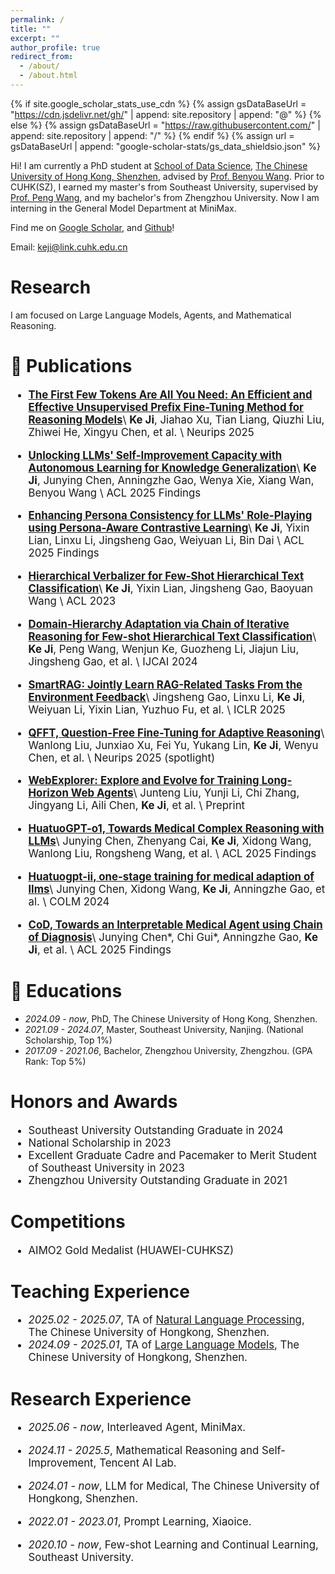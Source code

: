 ```yaml
---
permalink: /
title: ""
excerpt: ""
author_profile: true
redirect_from: 
  - /about/
  - /about.html
---
```


{% if site.google_scholar_stats_use_cdn %}
{% assign gsDataBaseUrl = "https://cdn.jsdelivr.net/gh/" | append: site.repository | append: "@" %}
{% else %}
{% assign gsDataBaseUrl = "https://raw.githubusercontent.com/" | append: site.repository | append: "/" %}
{% endif %}
{% assign url = gsDataBaseUrl | append: "google-scholar-stats/gs_data_shieldsio.json" %}

<span class='anchor' id='about-me'></span>

Hi! I am currently a PhD student at [School of Data Science](https://sds.cuhk.edu.cn/en), [The Chinese University of Hong Kong, Shenzhen](https://wabyking.github.io/old.html), advised by [Prof. Benyou Wang](https://sds.cuhk.edu.cn/en/teacher/571).
Prior to CUHK(SZ), I earned my master's from Southeast University, supervised by [Prof. Peng Wang](https://cs.seu.edu.cn/2023/1024/c23024a469544/page.htm), and my bachelor's from Zhengzhou University.
Now I am interning in the General Model Department at MiniMax.

[//]: # (Now I am interning at the NLP Center of Tencent AI Lab under the supervision of [Dr.Zhaopeng Tu]&#40;https://tuzhaopeng.github.io/&#41;.)

Find me on [Google Scholar](https://scholar.google.com/citations?user=F0BAd_IAAAAJ&hl=zh-CN), and [Github](https://github.com/1KE-JI)!

Email: keji@link.cuhk.edu.cn

# Research
I am focused on Large Language Models, Agents, and Mathematical Reasoning.

# 📝 Publications 

<div class='paper-box-text' style="font-size: larger;" markdown="1">

* [**The First Few Tokens Are All You Need: An Efficient and Effective Unsupervised Prefix Fine-Tuning Method for Reasoning Models**](https://arxiv.org/abs/2503.02875)\\
**Ke Ji**, Jiahao Xu, Tian Liang, Qiuzhi Liu, Zhiwei He, Xingyu Chen, et al. \\
Neurips 2025
</div>

<div class='paper-box-text' style="font-size: larger;" markdown="1">

* [**Unlocking LLMs' Self-Improvement Capacity with Autonomous Learning for Knowledge Generalization**](https://arxiv.org/pdf/2406.00606)\\
**Ke Ji**, Junying Chen, Anningzhe Gao, Wenya Xie, Xiang Wan, Benyou Wang \\
ACL 2025 Findings
</div>

<div class='paper-box-text' style="font-size: larger;" markdown="1">

* [**Enhancing Persona Consistency for LLMs' Role-Playing using Persona-Aware Contrastive Learning**](https://arxiv.org/pdf/2503.17662)\\
**Ke Ji**, Yixin Lian, Linxu Li, Jingsheng Gao, Weiyuan Li, Bin Dai \\
ACL 2025 Findings
</div>

<div class='paper-box-text' style="font-size: larger;" markdown="1">

* [**Hierarchical Verbalizer for Few-Shot Hierarchical Text Classification**](https://aclanthology.org/2023.acl-long.164.pdf)\\
**Ke Ji**, Yixin Lian, Jingsheng Gao, Baoyuan Wang \\
ACL 2023
</div>

<div class='paper-box-text' style="font-size: larger;" markdown="1">

* [**Domain-Hierarchy Adaptation via Chain of Iterative Reasoning for Few-shot Hierarchical Text Classification**](https://arxiv.org/pdf/2407.08959)\\
**Ke Ji**, Peng Wang, Wenjun Ke, Guozheng Li, Jiajun Liu, Jingsheng Gao, et al. \\
IJCAI 2024

</div>

<div class='paper-box-text' style="font-size: larger;" markdown="1">

* [**SmartRAG: Jointly Learn RAG-Related Tasks From the Environment Feedback**](https://arxiv.org/pdf/2410.18141)\\
Jingsheng Gao, Linxu Li, **Ke Ji**, Weiyuan Li, Yixin Lian, Yuzhuo Fu, et al. \\
ICLR 2025
</div>

<div class='paper-box-text' style="font-size: larger;" markdown="1">

* [**QFFT, Question-Free Fine-Tuning for Adaptive Reasoning**](https://arxiv.org/pdf/2506.12860)\\
Wanlong Liu, Junxiao Xu, Fei Yu, Yukang Lin, **Ke Ji**, Wenyu Chen, et al. \\
Neurips 2025 (spotlight)
</div>

<div class='paper-box-text' style="font-size: larger;" markdown="1">

* [**WebExplorer: Explore and Evolve for Training Long-Horizon Web Agents**](https://arxiv.org/pdf/2509.06501)\\
Junteng Liu, Yunji Li, Chi Zhang, Jingyang Li, Aili Chen, **Ke Ji**, et al. \\
Preprint
</div>


<div class='paper-box-text' style="font-size: larger;" markdown="1">

* [**HuatuoGPT-o1, Towards Medical Complex Reasoning with LLMs**](https://arxiv.org/abs/2412.18925)\\
Junying Chen, Zhenyang Cai, **Ke Ji**, Xidong Wang, Wanlong Liu, Rongsheng Wang, et al. \\
ACL 2025 Findings
</div>

<div class='paper-box-text' style="font-size: larger;" markdown="1">

* [**Huatuogpt-ii, one-stage training for medical adaption of llms**](https://openreview.net/pdf?id=eJ3cHNu7ss)\\
Junying Chen, Xidong Wang, **Ke Ji**, Anningzhe Gao, et al. \\
COLM 2024
</div>


<div class='paper-box-text' style="font-size: larger;" markdown="1">

* [**CoD, Towards an Interpretable Medical Agent using Chain of Diagnosis**](https://arxiv.org/pdf/2407.13301)\\
Junying Chen\*, Chi Gui\*, Anningzhe Gao, **Ke Ji**, et al. \\
ACL 2025 Findings
</div>


# 📖 Educations
- *2024.09 - now*,     PhD, The Chinese University of Hong Kong, Shenzhen.
- *2021.09 - 2024.07*, Master, Southeast University, Nanjing. (National Scholarship, Top 1%)
- *2017.09 - 2021.06*, Bachelor, Zhengzhou University, Zhengzhou. (GPA Rank: Top 5%)

# Honors and Awards

<div class='paper-box-text' style="font-size: larger;" markdown="1">

* Southeast University Outstanding Graduate in 2024
* National Scholarship in 2023
* Excellent Graduate Cadre and Pacemaker to Merit Student of Southeast University in 2023
* Zhengzhou University Outstanding Graduate in 2021

</div>

# Competitions
<div class='paper-box-text' style="font-size: larger;" markdown="1">

- AIMO2 Gold Medalist (HUAWEI-CUHKSZ)
</div>

# Teaching Experience

<div class='paper-box-text' style="font-size: larger;" markdown="1">

- *2025.02 - 2025.07*, TA of [Natural Language Processing](https://nlp-course-cuhksz.github.io/), The Chinese University of Hongkong, Shenzhen.
- *2024.09 - 2025.01*, TA of [Large Language Models](https://llm-course.github.io/), The Chinese University of Hongkong, Shenzhen.


</div>

# Research Experience 

<div class='paper-box-text' style="font-size: larger;" markdown="1">

- *2025.06 - now*, Interleaved Agent, MiniMax.

- *2024.11 - 2025.5*, Mathematical Reasoning and Self-Improvement, Tencent AI Lab.

- *2024.01 - now*, LLM for Medical, The Chinese University of Hongkong, Shenzhen.

- *2022.01 - 2023.01*, Prompt Learning, Xiaoice.

- *2020.10 - now*, Few-shot Learning and Continual Learning, Southeast University.
</div>




